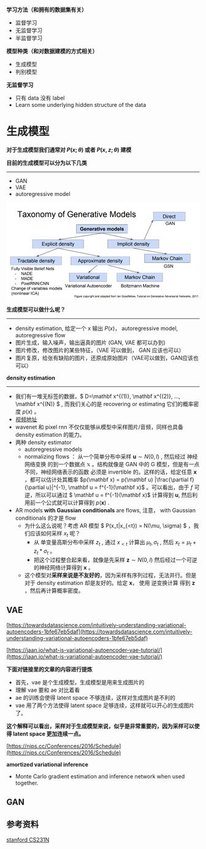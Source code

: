 **学习方法（和拥有的数据集有关）**

* 监督学习
* 无监督学习
* 半监督学习



**模型种类（和对数据建模的方式相关）**

* 生成模型
* 判别模型




**无监督学习**

* 只有 data 没有 label
* Learn some underlying hidden structure of the data



# 生成模型

**对于生成模型我们通常对 $P(x; \theta)$ 或者 $P(x, z; \theta)$ 建模**



**目前的生成模型可以分为以下几类**

----

* GAN
* VAE
* autoregressive  model




![](./imgs/generative-models.png)



**生成模型可以做什么呢？**

----

* density estimation, 给定一个 x 输出 $P(x)$， autoregressive model, autoregressive flow
* 图片生成，输入噪声，输出逼真的图片 (GAN, VAE 都可以办到)
* 图片修改，修改图片的某些特征，（VAE 可以做到， GAN 应该也可以）
* 图片复原，给张有缺陷的图片，还原成原始图片（VAE可以做到，GAN应该也可以）





**density estimation**

----

* 我们有一堆无标签的数据，$ D=\mathbf x^{(1)}, \mathbf x^{(2)}, ..., \mathbf x^{(N)} $ , 而我们关心的是 recovering or estimating 它们的概率密度 $p(x)$ 。
* [视频地址](https://vimeo.com/252105837)
* wavenet 和 pixel rnn 不仅仅能够从模型中采样图片/音频，同样也具备 density estimation 的能力。
* 两种 density estimator
  * autoregressive models
  * normalizing flows  ： 从一个简单分布中采样 $\mathbf u \sim N(0, I)$ , 然后经过 神经网络变换 的到一个数据点 $\mathbb x$ 。结构就像是 GAN 中的 G 模型，但是有一点不同，神经网络表示的函数 必须是 invertible 的。这样的话，给定任意 $\mathbf x$ ，都可以估计处其概率 $p(\mathbf x) = p(\mathbf u) |\frac{\partial f}{\partial u}|^{-1}, \mathbf u = f^{-1}(\mathbf x)$ 。可以看出，由于 $f$ 可逆，所以可以通过 $ \mathbf u = f^{-1}(\mathbf x)$  计算得到 $\mathbf u$, 然后利用前一个公式就可以计算得到 $p(\mathbf x)$ .
* AR models **with Gaussian conditionals** are flows, 注意， with Gaussian conditionals 的才是 flow
  * 为什么这么说呢？考虑 AR 模型 $ P(x_t|x_{<t}) = N(\mu, \sigma) $ ，我们应该如何采样 $x_t$ 呢？
    * 从 单变量高斯分布中采样 $z_t$ , 通过 $x_{<t}$ 计算出 $\mu_t, \sigma_t$ , 然后 $x_t = \mu_t+z_t*\sigma_t$ 。
    * 把这个过程整合起来看，就像是先采样 $\mathbf z \sim N(0, I)$ 然后经过一个可逆的神经网络计算得到 $\mathbf x$ 。
  * 这个模型对**采样来说是不友好的**，因为采样有序列过程，无法并行。但是对于 density estimation 却是友好的。给定 $\mathbf x$， 使用 逆变换计算 得到 $\mathbf z$ ，然后再计算概率密度。



## VAE

[https://towardsdatascience.com/intuitively-understanding-variational-autoencoders-1bfe67eb5daf](https://towardsdatascience.com/intuitively-understanding-variational-autoencoders-1bfe67eb5daf)

[https://jaan.io/what-is-variational-autoencoder-vae-tutorial/](https://jaan.io/what-is-variational-autoencoder-vae-tutorial/)


**下面对链接里的文章的内容进行提炼**

* 首先，vae 是个生成模型，生成模型是用来生成图片的
* 理解 vae 要和 ae 对比着看
* ae 的训练会使得 latent space 不够连续，这样对生成图片是不利的
* vae 用了两个方法使得 latent space 足够连续，这样就可以开心的生成图片了。



**这个解释可以看出，采样对于生成模型来说，似乎是非常重要的，因为采样可以使得 latent space 更加连续一点。**



[https://nips.cc/Conferences/2016/Schedule](https://nips.cc/Conferences/2016/Schedule)



**amortized variational inference**

* Monte Carlo gradient estimation and inference network when used together.



## GAN





## 参考资料

[stanford CS231N](http://cs231n.stanford.edu/slides/2018/cs231n_2018_lecture12.pdf)

